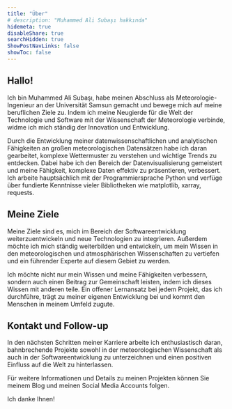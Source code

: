 ```yaml
---
title: "Über"
# description: "Muhammed Ali Subaşı hakkında"
hidemeta: true
disableShare: true
searchHidden: true
ShowPostNavLinks: false
showToc: false
---
```


## Hallo!

Ich bin Muhammed Ali Subaşı, habe meinen Abschluss als Meteorologie-Ingenieur an der Universität Samsun gemacht und bewege mich auf meine beruflichen Ziele zu. Indem ich meine Neugierde für die Welt der Technologie und Software mit der Wissenschaft der Meteorologie verbinde, widme ich mich ständig der Innovation und Entwicklung.

Durch die Entwicklung meiner datenwissenschaftlichen und analytischen Fähigkeiten an großen meteorologischen Datensätzen habe ich daran gearbeitet, komplexe Wettermuster zu verstehen und wichtige Trends zu entdecken. Dabei habe ich den Bereich der Datenvisualisierung gemeistert und meine Fähigkeit, komplexe Daten effektiv zu präsentieren, verbessert. Ich arbeite hauptsächlich mit der Programmiersprache Python und verfüge über fundierte Kenntnisse vieler Bibliotheken wie matplotlib, xarray, requests.

## Meine Ziele

Meine Ziele sind es, mich im Bereich der Softwareentwicklung weiterzuentwickeln und neue Technologien zu integrieren. Außerdem möchte ich mich ständig weiterbilden und entwickeln, um mein Wissen in den meteorologischen und atmosphärischen Wissenschaften zu vertiefen und ein führender Experte auf diesem Gebiet zu werden.

Ich möchte nicht nur mein Wissen und meine Fähigkeiten verbessern, sondern auch einen Beitrag zur Gemeinschaft leisten, indem ich dieses Wissen mit anderen teile. Ein offener Lernansatz bei jedem Projekt, das ich durchführe, trägt zu meiner eigenen Entwicklung bei und kommt den Menschen in meinem Umfeld zugute.

## Kontakt und Follow-up

In den nächsten Schritten meiner Karriere arbeite ich enthusiastisch daran, bahnbrechende Projekte sowohl in der meteorologischen Wissenschaft als auch in der Softwareentwicklung zu unterzeichnen und einen positiven Einfluss auf die Welt zu hinterlassen.

Für weitere Informationen und Details zu meinen Projekten können Sie meinem Blog und meinen Social Media Accounts folgen.

Ich danke Ihnen!